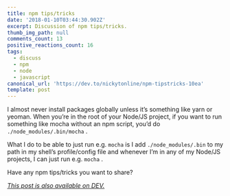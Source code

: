 ```yaml
---
title: npm tips/tricks
date: '2018-01-10T03:44:30.902Z'
excerpt: Discussion of npm tips/tricks.
thumb_img_path: null
comments_count: 13
positive_reactions_count: 16
tags:
  - discuss
  - npm
  - node
  - javascript
canonical_url: 'https://dev.to/nickytonline/npm-tipstricks-10ea'
template: post
---
```



I almost never install packages globally unless it’s something like yarn or yeoman. When you’re in the root of your Node/JS project, if you want to run something like mocha without an npm script, you’d do 
`./node_modules/.bin/mocha`
.

What I do to be able to just run e.g. 
`mocha`
 is I add 
`./node_modules/.bin`
 to my path in my shell’s profile/config file and whenever I’m in any of my Node/JS projects, I can just run e.g. 
`mocha`
.

Have any npm tips/tricks you want to share?

*[This post is also available on DEV.](https://dev.to/nickytonline/npm-tipstricks-10ea)*


<script>
const parent = document.getElementsByTagName('head')[0];
const script = document.createElement('script');
script.type = 'text/javascript';
script.src = 'https://cdnjs.cloudflare.com/ajax/libs/iframe-resizer/4.1.1/iframeResizer.min.js';
script.charset = 'utf-8';
script.onload = function() {
    window.iFrameResize({}, '.liquidTag');
};
parent.appendChild(script);
</script>    
